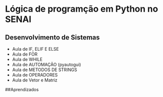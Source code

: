 # Lógica de programção em Python no SENAI
## Desenvolvimento de Sistemas 

- Aula de IF, ELIF E ELSE
- Aula de FOR  
- Aula de WHILE
- Aula de AUTOMAÇÃO (pyautogui)
- Aula de METODOS DE STRINGS
- Aula de OPERADORES
- Aula de Vetor e Matriz

##Aprendizados
  
